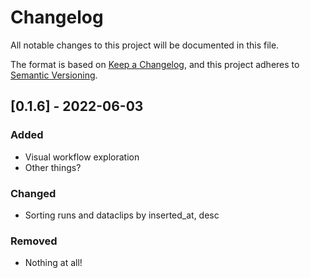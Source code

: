 # Changelog

All notable changes to this project will be documented in this file.

The format is based on [Keep a Changelog](https://keepachangelog.com/en/1.0.0/),
and this project adheres to
[Semantic Versioning](https://semver.org/spec/v2.0.0.html).

## [0.1.6] - 2022-06-03

### Added

- Visual workflow exploration
- Other things?

### Changed

- Sorting runs and dataclips by inserted_at, desc

### Removed

- Nothing at all!

